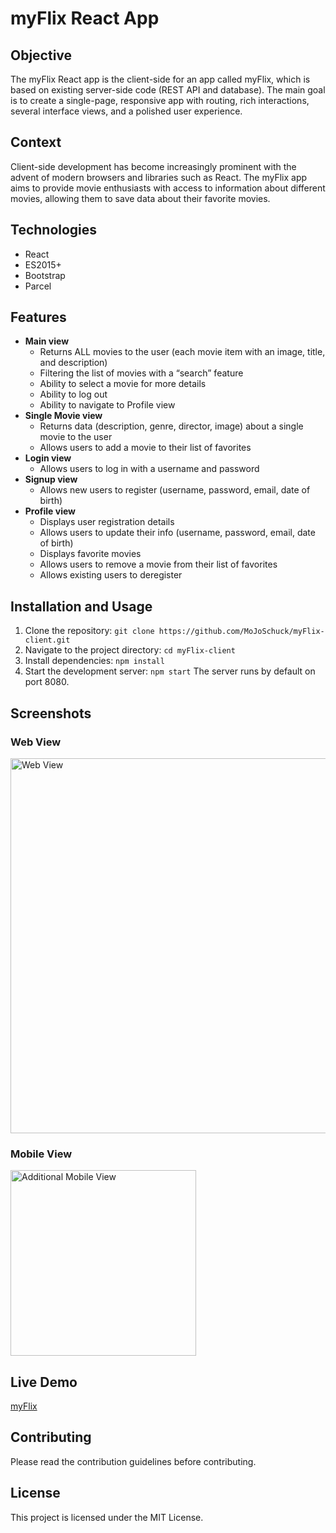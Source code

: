 # myFlix React App

## Objective

The myFlix React app is the client-side for an app called myFlix, which is based on existing server-side code (REST API and database). The main goal is to create a single-page, responsive app with routing, rich interactions, several interface views, and a polished user experience.

## Context

Client-side development has become increasingly prominent with the advent of modern browsers and libraries such as React. The myFlix app aims to provide movie enthusiasts with access to information about different movies, allowing them to save data about their favorite movies.

## Technologies

- React
- ES2015+
- Bootstrap
- Parcel

## Features

- **Main view**
  - Returns ALL movies to the user (each movie item with an image, title, and description)
  - Filtering the list of movies with a “search” feature
  - Ability to select a movie for more details
  - Ability to log out
  - Ability to navigate to Profile view
- **Single Movie view**
  - Returns data (description, genre, director, image) about a single movie to the user
  - Allows users to add a movie to their list of favorites
- **Login view**
  - Allows users to log in with a username and password
- **Signup view**
  - Allows new users to register (username, password, email, date of birth)
- **Profile view**
  - Displays user registration details
  - Allows users to update their info (username, password, email, date of birth)
  - Displays favorite movies
  - Allows users to remove a movie from their list of favorites
  - Allows existing users to deregister

## Installation and Usage

1. Clone the repository: `git clone https://github.com/MoJoSchuck/myFlix-client.git`
2. Navigate to the project directory: `cd myFlix-client`
3. Install dependencies: `npm install`
4. Start the development server: `npm start`
   The server runs by default on port 8080.

## Screenshots

### Web View

<img src="https://github.com/user-attachments/assets/acc160e4-f6aa-4910-970e-7620e50e4ce9" alt="Web View" width="600">

### Mobile View

<img src="https://github.com/user-attachments/assets/26931019-fbe6-4644-97a5-7179d71d9dd0" alt="Additional Mobile View" width="297">

## Live Demo

[myFlix](https://movie-api-guis.onrender.com)

## Contributing

Please read the contribution guidelines before contributing.

## License

This project is licensed under the MIT License.
